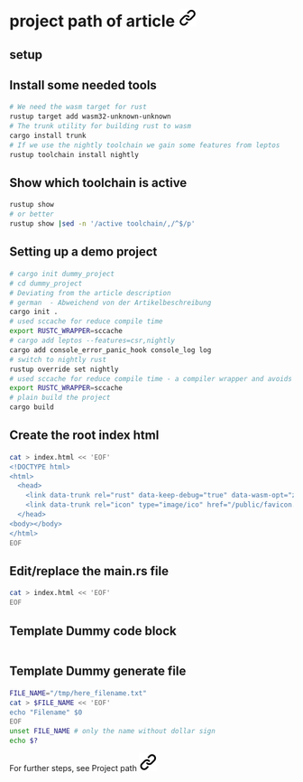 # project path of article [![alt text][1]](https://www.hecatron.com/posts/2024/rust-wasm-debug/)
<!-- keep the format -->
## setup
<!-- keep the format -->
## Install some needed tools
<!-- keep the format -->
```bash <!-- markdownlint-disable-line code-block-style -->
# We need the wasm target for rust
rustup target add wasm32-unknown-unknown
# The trunk utility for building rust to wasm
cargo install trunk
# If we use the nightly toolchain we gain some features from leptos
rustup toolchain install nightly
```
<!-- keep the format -->
<!-- keep the format -->
## Show which toolchain is active
<!-- keep the format -->
```bash <!-- markdownlint-disable-line code-block-style -->
rustup show
# or better
rustup show |sed -n '/active toolchain/,/^$/p'
```
<!-- keep the format -->
<!-- keep the format -->
## Setting up a demo project
<!-- keep the format -->
```bash <!-- markdownlint-disable-line code-block-style -->
# cargo init dummy_project
# cd dummy_project
# Deviating from the article description
# german  - Abweichend von der Artikelbeschreibung
cargo init .
# used sccache for reduce compile time
export RUSTC_WRAPPER=sccache
# cargo add leptos --features=csr,nightly
cargo add console_error_panic_hook console_log log
# switch to nightly rust
rustup override set nightly
# used sccache for reduce compile time - a compiler wrapper and avoids compilation when possible, storing cached
export RUSTC_WRAPPER=sccache
# plain build the project
cargo build
```
<!-- keep the format -->
<!-- keep the format -->
## Create the root index html
<!-- keep the format -->
```bash <!-- markdownlint-disable-line code-block-style -->
cat > index.html << 'EOF'
<!DOCTYPE html>
<html>
  <head>
    <link data-trunk rel="rust" data-keep-debug="true" data-wasm-opt="z"/>
    <link data-trunk rel="icon" type="image/ico" href="/public/favicon.ico"/>
  </head>
<body></body>
</html>
EOF
```
<!-- keep the format -->
<!-- keep the format -->
## Edit/replace the main.rs file
<!-- keep the format -->
```bash <!-- markdownlint-disable-line code-block-style -->
cat > index.html << 'EOF'
EOF
```
<!-- keep the format -->
<!-- keep the format -->
## Template Dummy code block
<!-- keep the format -->
```bash <!-- markdownlint-disable-line code-block-style -->
```
<!-- keep the format -->
## Template Dummy generate file
<!-- keep the format -->
```bash <!-- markdownlint-disable-line code-block-style -->
FILE_NAME="/tmp/here_filename.txt"
cat > $FILE_NAME << 'EOF'
echo "Filename" $0
EOF
unset FILE_NAME # only the name without dollar sign
echo $?
```
<!-- keep the format -->
For further steps, see Project path [![alt text][1]](project_path.md)
<!-- make folder and download the link sign vai curl -->
<!-- mkdir -p img && curl --create-dirs --output-dir img -O  "https://raw.githubusercontent.com/MathiasStadler/link_symbol_svg/refs/heads/main/link_symbol.svg"-->
<!-- Link sign - Don't Found a better way :-( - You know a better method? - **send me a email** -->
[1]: ./img/link_symbol.svg
<!-- keep the format -->